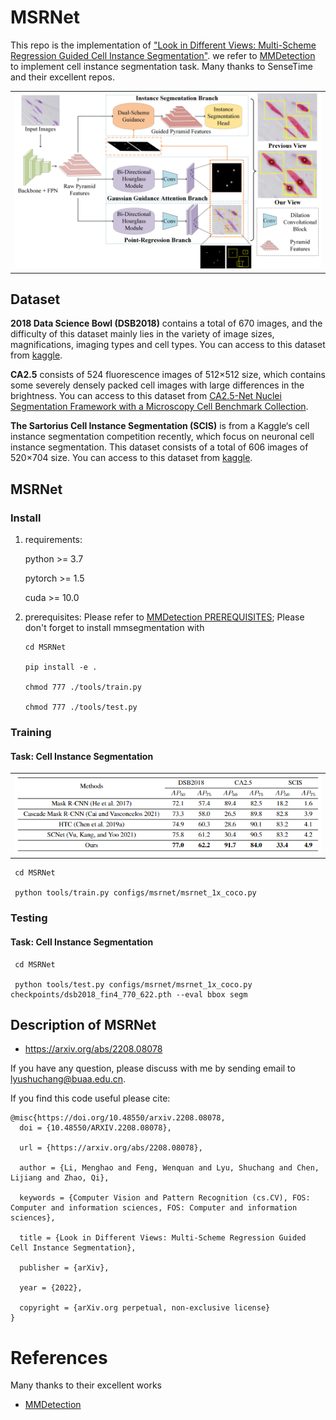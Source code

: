 # MSRNet

This repo is the implementation of ["Look in Different Views: Multi-Scheme Regression Guided Cell Instance Segmentation"](https://arxiv.org/abs/2208.08078). we refer to  [MMDetection](https://github.com/open-mmlab/mmdetection) to implement cell instance segmentation task. Many thanks to SenseTime and their excellent repos.

<table>
    <tr>
    <td><img src="PaperFigs\Fig2.png" width = "100%" alt="DS2Net"/></td>
    </tr>
</table>

## Dataset
**2018 Data Science Bowl (DSB2018)** contains a total of 670 images, and the difficulty of this dataset mainly lies in the variety of image sizes, magnifications, imaging types and cell types. You can access to this dataset from [kaggle](https://www.kaggle.com/c/data-science-bowl-2018/data).

**CA2.5** consists of 524 fluorescence images of 512×512 size, which contains some severely densely packed cell images with large differences in the brightness. You can access to this dataset from [CA2.5-Net Nuclei Segmentation Framework with a Microscopy Cell Benchmark Collection](https://link.springer.com/chapter/10.1007/978-3-030-87237-3_43).

**The Sartorius Cell Instance Segmentation (SCIS)** is from a Kaggle‘s cell instance segmentation competition recently, which focus on neuronal cell instance segmentation. This dataset consists of a total of 606 images of 520×704 size. You can access to this dataset from [kaggle](https://www.kaggle.com/competitions/sartorius-cell-instance-segmentation/data).

## MSRNet
### Install

1. requirements:
    
    python >= 3.7
        
    pytorch >= 1.5
        
    cuda >= 10.0
    
2. prerequisites: Please refer to  [MMDetection PREREQUISITES](https://mmdetection.readthedocs.io/en/latest/get_started.html); Please don't forget to install mmsegmentation with

     ```
     cd MSRNet
     
     pip install -e .
     
     chmod 777 ./tools/train.py
     
     chmod 777 ./tools/test.py
     ```

### Training

#### Task: Cell Instance Segmentation

<table>
    <tr>
    <td><img src="PaperFigs\result1.png" width = "100%" alt="cell instance segmentation result"/></td>
    </tr>
</table>
  
     cd MSRNet
     
     python tools/train.py configs/msrnet/msrnet_1x_coco.py


### Testing

#### Task: Cell Instance Segmentation
  
     cd MSRNet
     
     python tools/test.py configs/msrnet/msrnet_1x_coco.py checkpoints/dsb2018_fin4_770_622.pth --eval bbox segm


## Description of MSRNet
- https://arxiv.org/abs/2208.08078

If you have any question, please discuss with me by sending email to lyushuchang@buaa.edu.cn.

If you find this code useful please cite:
```
@misc{https://doi.org/10.48550/arxiv.2208.08078,
  doi = {10.48550/ARXIV.2208.08078},
  
  url = {https://arxiv.org/abs/2208.08078},
  
  author = {Li, Menghao and Feng, Wenquan and Lyu, Shuchang and Chen, Lijiang and Zhao, Qi},
  
  keywords = {Computer Vision and Pattern Recognition (cs.CV), FOS: Computer and information sciences, FOS: Computer and information sciences},
  
  title = {Look in Different Views: Multi-Scheme Regression Guided Cell Instance Segmentation},
  
  publisher = {arXiv},
  
  year = {2022},
  
  copyright = {arXiv.org perpetual, non-exclusive license}
}
```

# References
Many thanks to their excellent works
* [MMDetection](https://github.com/open-mmlab/mmdetection)
